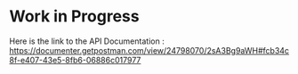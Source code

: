 # Work in Progress

Here is the link to the API Documentation :
https://documenter.getpostman.com/view/24798070/2sA3Bg9aWH#fcb34c8f-e407-43e5-8fb6-06886c017977
